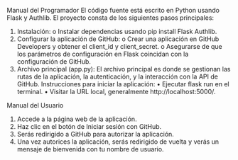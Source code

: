 Manual del Programador
El código fuente está escrito en Python usando Flask y Authlib. El proyecto consta de los siguientes pasos principales:
1.	Instalación:
o	Instalar dependencias usando pip install Flask Authlib.
2.	Configurar la aplicación de GitHub:
o	Crear una aplicación en GitHub Developers y obtener el client_id y client_secret.
o	Asegurarse de que los parámetros de configuración en Flask coincidan con la configuración de GitHub.
3.	Archivo principal (app.py): El archivo principal es donde se gestionan las rutas de la aplicación, la autenticación, y la interacción con la API de GitHub.
Instrucciones para iniciar la aplicación:
•	Ejecutar flask run en el terminal.
•	Visitar la URL local, generalmente http://localhost:5000/.

Manual del Usuario
1.	Accede a la página web de la aplicación.
2.	Haz clic en el botón de Iniciar sesión con GitHub.
3.	Serás redirigido a GitHub para autorizar la aplicación.
4.	Una vez autorices la aplicación, serás redirigido de vuelta y verás un mensaje de bienvenida con tu nombre de usuario.
